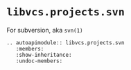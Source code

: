# `libvcs.projects.svn`

For subversion, aka `svn(1)`

```{eval-rst}
.. autoapimodule:: libvcs.projects.svn
   :members:
   :show-inheritance:
   :undoc-members:
```
